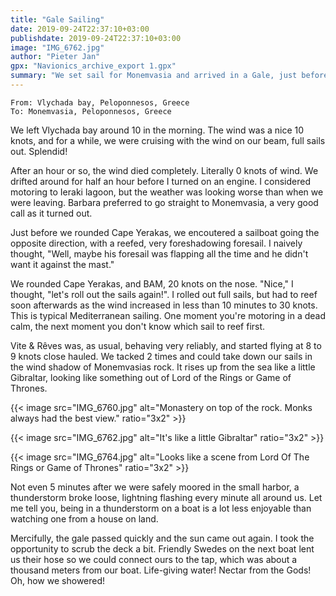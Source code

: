 ```yaml
---
title: "Gale Sailing"
date: 2019-09-24T22:37:10+03:00
publishdate: 2019-09-24T22:37:10+03:00
image: "IMG_6762.jpg"
author: "Pieter Jan"
gpx: "Navionics_archive_export 1.gpx"
summary: "We set sail for Monemvasia and arrived in a Gale, just before a thunderstorm broke loose."
---
```


`From: Vlychada bay, Peloponnesos, Greece`<br/>
`To: Monemvasia, Peloponnesos, Greece`

We left Vlychada bay around 10 in the morning. The wind was a nice 10 knots, and for a while, we were cruising with the wind on our beam, full sails out. Splendid!

After an hour or so, the wind died completely. Literally 0 knots of wind. We drifted around for half an hour before I turned on an engine. I considered motoring to Ieraki lagoon, but the weather was looking worse than when we were leaving. Barbara preferred to go straight to Monemvasia, a very good call as it turned out.

Just before we rounded Cape Yerakas, we encoutered a sailboat going the opposite direction, with a reefed, very foreshadowing foresail. I naively thought, "Well, maybe his foresail was flapping all the time and he didn't want it against the mast."

We rounded Cape Yerakas, and BAM, 20 knots on the nose. "Nice," I thought, "let's roll out the sails again!". I rolled out full sails, but had to reef soon afterwards as the wind increased in less than 10 minutes to 30 knots. This is typical Mediterranean sailing. One moment you're motoring in a dead calm, the next moment you don't know which sail to reef first.

Vite & Rêves was, as usual, behaving very reliably, and started flying at 8 to 9 knots close hauled. We tacked 2 times and could take down our sails in the wind shadow of Monemvasias rock. It rises up from the sea like a little Gibraltar, looking like something out of Lord of the Rings or Game of Thrones.

{{< image src="IMG_6760.jpg" alt="Monastery on top of the rock. Monks always had the best view." ratio="3x2" >}}

{{< image src="IMG_6762.jpg" alt="It's like a little Gibraltar" ratio="3x2" >}}

{{< image src="IMG_6764.jpg" alt="Looks like a scene from Lord Of The Rings or Game of Thrones" ratio="3x2" >}}

Not even 5 minutes after we were safely moored in the small harbor, a thunderstorm broke loose, lightning flashing every minute all around us. Let me tell you, being in a thunderstorm on a boat is a lot less enjoyable than watching one from a house on land.

Mercifully, the gale passed quickly and the sun came out again. I took the opportunity to scrub the deck a bit. Friendly Swedes on the next boat lent us their hose so we could connect ours to the tap, which was about a thousand meters from our boat. Life-giving water! Nectar from the Gods! Oh, how we showered!

